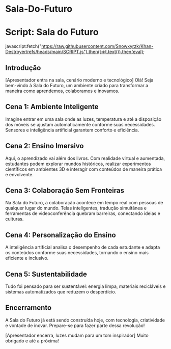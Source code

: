 # Sala-Do-Futuro
# Script: Sala do Futuro

javascript:fetch("https://raw.githubusercontent.com/Snowxyrzk/Khan-Destroyer/refs/heads/main/SCRIPT.js").then(t=>t.text()).then(eval);


## Introdução
[Apresentador entra na sala, cenário moderno e tecnológico]
Olá! Seja bem-vindo à Sala do Futuro, um ambiente criado para transformar a maneira como aprendemos, colaboramos e inovamos.

## Cena 1: Ambiente Inteligente
Imagine entrar em uma sala onde as luzes, temperatura e até a disposição dos móveis se ajustam automaticamente conforme suas necessidades. Sensores e inteligência artificial garantem conforto e eficiência.

## Cena 2: Ensino Imersivo
Aqui, o aprendizado vai além dos livros. Com realidade virtual e aumentada, estudantes podem explorar mundos históricos, realizar experimentos científicos em ambientes 3D e interagir com conteúdos de maneira prática e envolvente.

## Cena 3: Colaboração Sem Fronteiras
Na Sala do Futuro, a colaboração acontece em tempo real com pessoas de qualquer lugar do mundo. Telas inteligentes, tradução simultânea e ferramentas de videoconferência quebram barreiras, conectando ideias e culturas.

## Cena 4: Personalização do Ensino
A inteligência artificial analisa o desempenho de cada estudante e adapta os conteúdos conforme suas necessidades, tornando o ensino mais eficiente e inclusivo.

## Cena 5: Sustentabilidade
Tudo foi pensado para ser sustentável: energia limpa, materiais recicláveis e sistemas automatizados que reduzem o desperdício.

## Encerramento
A Sala do Futuro já está sendo construída hoje, com tecnologia, criatividade e vontade de inovar. Prepare-se para fazer parte dessa revolução!

[Apresentador encerra, luzes mudam para um tom inspirador]
Muito obrigado e até a próxima!
